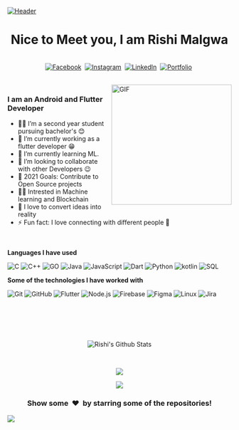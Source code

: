 [![Header](https://source.unsplash.com/800x200/?coding)](https://source.unsplash.com/800x200/?coding)

  <h1 align="center"><b>Nice to Meet you, I am Rishi Malgwa</b></h1> 
</p>

<p align="center">
<br>
<a href="https://stackoverflow.com/users/13266370/rishi-malgwa"><img src="https://img.shields.io/badge/stackoverflow-%231877F0.svg?color=F58025&style=for-the-badge&logo=stackoverflow&logoColor=white" alt="Facebook" /></a>&nbsp;
<a href="https://www.instagram.com/rishimalgwa"><img src="https://img.shields.io/badge/instagram-%23E4405F.svg?&style=for-the-badge&logo=instagram&logoColor=white" alt="Instagram" /></a>&nbsp;
<a href="https://www.linkedin.com/in/rishimalgwa"><img src="https://img.shields.io/badge/linkedin-%230077B5.svg?&style=for-the-badge&logo=linkedin&logoColor=white" alt="LinkedIn" /></a>&nbsp;
<a href="https://rishi-portfolio.web.app/#/"><img src="https://img.shields.io/badge/portfolio-%FF9A00.svg?&style=for-the-badge&logo=About.me&logoColor=white" alt="Portfolio"/></a>&nbsp;
</p>
<br>

<img align="right" height="270px" alt="GIF" src="https://cdn.dribbble.com/users/1292677/screenshots/6139167/avento.gif" />

### I am an Android and Flutter Developer
- 👨‍🎓 I’m a second year student pursuing bachelor's 😊
- 👦 I’m currently working as a flutter developer :grin:
- 🌱 I’m currently learning ML.
- 👬 I’m looking to collaborate with other Developers :wink:
- 🥅 2021 Goals: Contribute to Open Source projects
- 👩‍💻 Intrested in Machine learning and Blockchain
- 📝 I love to convert ideas into reality
- ⚡ Fun fact: I love connecting with different people :raised_hands:
<br>

**Languages I have used** 

![C](https://img.shields.io/badge/-C-000000?style=flat&logo=C)
![C++](https://img.shields.io/badge/-C++-000000?style=flat&logo=C%2B%2B&logoColor=00599C)
![GO](https://img.shields.io/badge/-GO-000000?style=flat&logo=GO)
![Java](https://img.shields.io/badge/-Java-000000?style=flat&logo=Java&logoColor=007396)
![JavaScript](https://img.shields.io/badge/-JavaScript-000000?style=flat&logo=javascript)
![Dart](https://img.shields.io/badge/-Dart-000000?style=flat&logo=Dart&logoColor=0175C2)
![Python](https://img.shields.io/badge/-Python-000000?style=flat&logo=python)
![kotlin](https://img.shields.io/badge/-Kotlin-000000?style=flat&logo=Kotlin)
![SQL](https://img.shields.io/badge/-SQL-000000?style=flat&logo=MySQL)


**Some of the technologies I have worked with**

![Git](https://img.shields.io/badge/-Git-000000?style=flat&logo=git&logoColor=F05032)
![GitHub](https://img.shields.io/badge/-GitHub-000000?style=flat&logo=github&logoColor=FFFFFF)
![Flutter](https://img.shields.io/badge/-Flutter-000000?style=flat&logo=flutter&logoColor=02569B)
![Node.js](https://img.shields.io/badge/-Node.js-000000?style=flat&logo=node.js&logoColor=339933)
![Firebase](https://img.shields.io/badge/-Firebase-000000?style=flat&logo=Firebase&logoColor=FFCA28)
![Figma](https://img.shields.io/badge/-Figma-000000?style=flat&logo=Figma&logoColor=F24E1E)
![Linux](https://img.shields.io/badge/-Linux-000000?style=flat&logo=linux&logoColor=FCC624)
![Jira](https://img.shields.io/badge/-Jira-000000?style=flat&logo=jira-software&logoColor=white&logoColor=0052CC)
<!-- wi*quL3fcV -->
<br>
<br>
<br>
<br>

<p align='center'>
  <img align="center" src="https://github-readme-stats.vercel.app/api?username=rishimalgwa&theme=onedark&show_icons=true" alt="Rishi's Github Stats">
</p>

<br>
<p align='center'> 
  <img align="center" src="https://github-readme-stats.vercel.app/api/top-langs/?username=rishimalgwa&show_icons=true&theme=onedark">
</p>
<p align='center'>
  <img align="center" src="https://github-readme-streak-stats.herokuapp.com?user=rishimalgwa&theme=monokai-metallian">
</p>
<div align="center">

<h3 align="center">Show some &nbsp;❤️&nbsp; by starring some of the repositories!</h3>
</div><img src="https://github.com/punitkmryh/punitkmryh/blob/master/wave.svg" />

